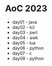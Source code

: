 AoC 2023
========

* day01 - java
* day02 - tcl
* day03 - perl
* day04 - awk
* day05 - lua
* day06 - python
* day07 - c
* day08 - python
